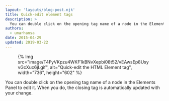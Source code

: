```yaml
---
layout: 'layouts/blog-post.njk'
title: Quick-edit element tags
description: >
  You can double click on the opening tag name of a node in the Elements Panel to edit it.
authors:
  - umarhansa
date: 2015-04-29
updated: 2019-03-22
---
```


<figure>
{% Img src="image/T4FyVKpzu4WKF1kBNvXepbi08t52/vEAwsEp8UsyvGcXuc6jI.gif", alt="Quick-edit the HTML Element tag", width="736", height="602" %}
</figure>

You can double click on the opening tag name of a node in the Elements Panel to edit it. When you do, the closing tag is automatically updated with your change.


